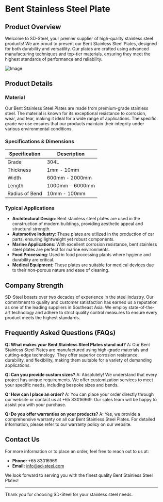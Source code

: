 # Bent Stainless Steel Plate

## Product Overview

Welcome to SD-Steel, your premier supplier of high-quality stainless steel products! We are proud to present our Bent Stainless Steel Plates, designed for both durability and versatility. Our plates are crafted using advanced manufacturing techniques and top-tier materials, ensuring they meet the highest standards of performance and reliability.

![Image](https://github.com/user-attachments/assets/2567258e-e124-4816-932d-1809bd27ef0b)

## Product Details

### Material

Our Bent Stainless Steel Plates are made from premium-grade stainless steel. The material is known for its exceptional resistance to corrosion, wear, and tear, making it ideal for a wide range of applications. The specific grade we use ensures that our products maintain their integrity under various environmental conditions.

### Specifications & Dimensions

| Specification | Description |
|---------------|-------------|
| Grade         | 304L        |
| Thickness     | 1mm - 10mm  |
| Width         | 600mm - 2000mm |
| Length        | 1000mm - 6000mm |
| Radius of Bend | 10mm - 100mm |

### Typical Applications

- **Architectural Design**: Bent stainless steel plates are used in the construction of modern buildings, providing aesthetic appeal and structural strength.
- **Automotive Industry**: These plates are utilized in the production of car parts, ensuring lightweight yet robust components.
- **Marine Applications**: With excellent corrosion resistance, bent stainless steel plates are perfect for marine environments.
- **Food Processing**: Used in food processing plants where hygiene and durability are critical.
- **Medical Equipment**: These plates are suitable for medical devices due to their non-porous nature and ease of cleaning.

## Company Strength

SD-Steel boasts over two decades of experience in the steel industry. Our commitment to quality and customer satisfaction has earned us a reputation as one of the leading suppliers in Southeast Asia. We employ state-of-the-art technology and adhere to strict quality control measures to ensure every product meets the highest standards.

## Frequently Asked Questions (FAQs)

**Q: What makes your Bent Stainless Steel Plates stand out?**
A: Our Bent Stainless Steel Plates are manufactured using high-grade materials and cutting-edge technology. They offer superior corrosion resistance, durability, and flexibility, making them suitable for a variety of demanding applications.

**Q: Can you provide custom sizes?**
A: Absolutely! We understand that every project has unique requirements. We offer customization services to meet your specific needs, including bespoke sizes and bends.

**Q: How can I place an order?**
A: You can place your order directly through our website or contact us at +65 83016969. Our sales team will be happy to assist you with your purchase.

**Q: Do you offer warranties on your products?**
A: Yes, we provide a comprehensive warranty on all our Bent Stainless Steel Plates. For detailed information, please refer to our warranty policy on our website.

## Contact Us

For more information or to place an order, feel free to reach out to us at:

- **Phone:** +65 83016969
- **Email:** info@sd-steel.com

We look forward to serving you with the finest quality Bent Stainless Steel Plates!

---

Thank you for choosing SD-Steel for your stainless steel needs.